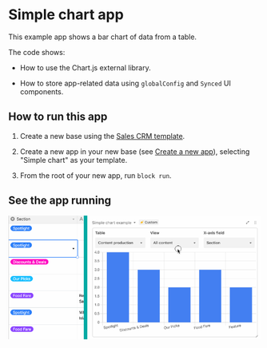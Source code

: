 # Simple chart app

This example app shows a bar chart of data from a table.

The code shows:

-   How to use the Chart.js external library.

-   How to store app-related data using `globalConfig` and `Synced` UI components.

## How to run this app

1. Create a new base using the
   [Sales CRM template](https://airtable.com/templates/sales-and-customers/expvjTzYAZareV1pt/sales-crm).

2. Create a new app in your new base (see
   [Create a new app](https://airtable.com/developers/blocks/guides/hello-world-tutorial#create-a-new-app)),
   selecting "Simple chart" as your template.

3. From the root of your new app, run `block run`.

## See the app running

![App updating chart as the user changes data](media/block.gif)
